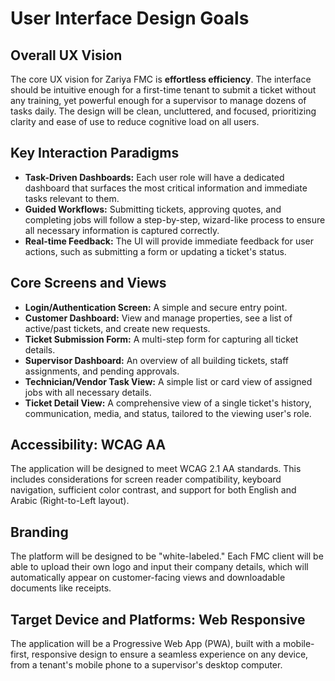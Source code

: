 # User Interface Design Goals

## Overall UX Vision

The core UX vision for Zariya FMC is **effortless efficiency**. The interface should be intuitive enough for a first-time tenant to submit a ticket without any training, yet powerful enough for a supervisor to manage dozens of tasks daily. The design will be clean, uncluttered, and focused, prioritizing clarity and ease of use to reduce cognitive load on all users.

## Key Interaction Paradigms

* **Task-Driven Dashboards:** Each user role will have a dedicated dashboard that surfaces the most critical information and immediate tasks relevant to them.
* **Guided Workflows:** Submitting tickets, approving quotes, and completing jobs will follow a step-by-step, wizard-like process to ensure all necessary information is captured correctly.
* **Real-time Feedback:** The UI will provide immediate feedback for user actions, such as submitting a form or updating a ticket's status.

## Core Screens and Views

* **Login/Authentication Screen:** A simple and secure entry point.
* **Customer Dashboard:** View and manage properties, see a list of active/past tickets, and create new requests.
* **Ticket Submission Form:** A multi-step form for capturing all ticket details.
* **Supervisor Dashboard:** An overview of all building tickets, staff assignments, and pending approvals.
* **Technician/Vendor Task View:** A simple list or card view of assigned jobs with all necessary details.
* **Ticket Detail View:** A comprehensive view of a single ticket's history, communication, media, and status, tailored to the viewing user's role.

## Accessibility: WCAG AA

The application will be designed to meet WCAG 2.1 AA standards. This includes considerations for screen reader compatibility, keyboard navigation, sufficient color contrast, and support for both English and Arabic (Right-to-Left layout).

## Branding

The platform will be designed to be "white-labeled." Each FMC client will be able to upload their own logo and input their company details, which will automatically appear on customer-facing views and downloadable documents like receipts.

## Target Device and Platforms: Web Responsive

The application will be a Progressive Web App (PWA), built with a mobile-first, responsive design to ensure a seamless experience on any device, from a tenant's mobile phone to a supervisor's desktop computer.
